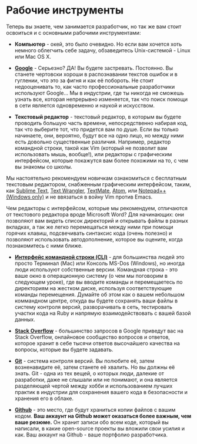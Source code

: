 # Рабочие инструменты

Теперь вы знаете, чем занимается разработчик, но так же вам стоит освоиться и с основными рабочими инструментами:

* **Компьютер** - окей, это было очевидно. Но если вам хочется хоть немного облегчить себе задачу, обзаведитесь Unix-системой - Linux или Mac OS X.
* **[Google](http://www.google.com/)** - Серьезно?  ДА! Вы будете застревать. Постоянно. Вы станете чертовски хороши в распознавании текстов ошибок и в гуглении, что это за фигня и как её побороть. Не стоит недооценивать то, как часто профессиональные разработчики используют Google... Мы в индустрии, где ты никогда не сможешь узнать все, которая непрерывно изменяется, так что поиск помощи в сети является одновременно и наукой и искусством.

* **Текстовый редактор** - текстовый редактор, в которым вы будете проводить большую часть времени, непосредственно набирая код, так что выберите тот, что придется вам по душе. Если вы только начинаете, они, вероятно, будут все на одно лицо, но между ними есть довольно существенные различия. Например, редактор командной строки, такой как Vim (который не позволит вам использовать мышь, вообще!), или редакторы с графическим интерфейсом, которые покажутся вам более похожими на то, с чем вы знакомы со школы.

Мы настоятельно рекомендуем новичкам ознакомиться с бесплатным текстовым редактором, снабженным графическим интерфейсом, таким, как  [Sublime Text](http://www.sublimetext.com/), [Text Wrangler](http://www.barebones.com/products/textwrangler/download.html), [TextMate](http://macromates.com/), [Atom](https://atom.io/), или [Notepad++ (Windows only)](http://notepad-plus-plus.org/) и не ввязаться в войну Vim против Emacs.

Чем редакторы с интерфейсом, которые мы рекомендуем, отличаются от текстового редактора вроде Microsoft Word? Для начинающих: они позволяют вам видеть список директорий и открывать файлы в разных вкладках, а так же легко перемещаться между ними при помощи горячих клавиш, подсвечивать синтаксис кода (очень полезно) и позволяют использовать автодополнение, которое вы оцените, когда познакомитесь с ними ближе.


* **[Интерфейс командной строки (CLI)](http://skillcrush.com/2012/05/25/command-line/)** - для большинства людей это просто Терминал (Mac) или Консоль MS-Dos (Windows), но иногда люди используют собственные версии. Командная строка - это ваше окно в операционную систему (о чем мы поговорим в следующем уроке), где вы вводите команды и перемещаетесь по директориям на жестком диске, используя соответствующие команды перемещения. Думайте об этом как о вашем небольшом коммандном центре, откуда вы будете сохранять ваши файлы в систему контроля версий, разворачивать в сеть, тестировать участки кода на Ruby и напрямую взаимодействовать с вашей базой данных.


* **[Stack Overflow](http://stackoverflow.com/)** - большинство запросов в Google приведут вас на Stack Overflow, онлайновое сообщество вопросов и ответов, которое хранит в себе тысячи ответов высочайшего качества на вопросы, которые вы будете задавать.

* **[Git](http://skillcrush.com/2013/02/18/git/)** - система контроля версий. Вы полюбите её, затем возненавидите её, затем станете её хвалить. Но вы должны её знать. Git - одна из тех вещей, о которых люди, далекие от разработки, даже не слышали или не понимают, и она является разделяющей чертой между хобби и использованием лучших практик в индустрии для сохранения вашего кода в безопасности и хранения его в облаке.

* **[Github](http://github.com/)** - это место, где будут храниться копии файлов с вашим кодом. **Ваш аккаунт на Github может оказаться более важным, чем ваше резюме.** Он хранит записи обо всем коде, который вы написали, в какие open-source проекты вы вложили свои усилия и как. Ваш аккаунт на Github - ваше портфолио разработчика.
